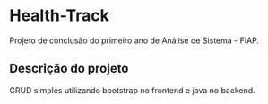 # Health-Track

Projeto de conclusão do primeiro ano de Análise de Sistema - FIAP.

## Descrição do projeto

CRUD simples utilizando bootstrap no frontend e java no backend.